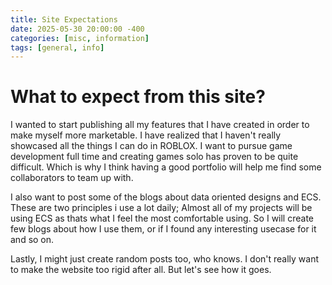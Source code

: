 ```yaml
---
title: Site Expectations
date: 2025-05-30 20:00:00 -400
categories: [misc, information]
tags: [general, info]
---
```


# What to expect from this site?

I wanted to start publishing all my features that I have created in order to make myself more marketable. I have realized that I haven't really showcased all the things I can do in ROBLOX. I want to pursue game development full time and creating games solo has proven to be quite difficult. Which is why I think having a good portfolio will help me find some collaborators to team up with.

I also want to post some of the blogs about data oriented designs and ECS. These are two principles i use a lot daily; Almost all of my projects will be using ECS as thats what I feel the most comfortable using. So I will create few blogs about how I use them, or if I found any interesting usecase for it and so on.

Lastly, I might just create random posts too, who knows. I don't really want to make the website too rigid after all. But let's see how it goes.
